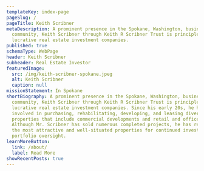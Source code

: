 ```yaml
---
templateKey: index-page
pageSlug: /
pageTitle: Keith Scribner
metaDescription: A prominent presence in the Spokane, Washington, business
  community, Keith Scribner through Keith R Scribner Trust is principle to many
  lucrative real estate investment companies.
published: true
schemaType: WebPage
header: Keith Scribner
subheader: Real Estate Investor
featuredImage:
  src: /img/keith-scribner-spokane.jpeg
  alt: Keith Scribner
  caption: null
missionStatement: In Spokane
shortBiography: A prominent presence in the Spokane, Washington, business
  community, Keith Scribner through Keith R Scribner Trust is principle to many
  lucrative real estate investment companies. Since his early 20s, he has been
  involved in purchasing, rehabilitating, developing, and leasing diverse
  properties that include commercial developments and retail and office centers.
  Although Mr. Scribner has sold numerous completed projects, he has retained
  the most attractive and well-situated properties for continued investment
  portfolio oversight.
learnMoreButton:
  link: /about/
  label: Read More
showRecentPosts: true
---
```

